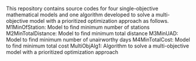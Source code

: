 This repository contains source codes for four single-objective mathematical models and one algorithm developed to solve a multi-objective model with a prioritized optimization approach as follows.
M1MinOfStation: Model to find minimum number of stations
M2MinTotalDistance: Model to find minimum total distance
M3MinUAD: Model to find minimum number of unairworthy days
M4MinTotalCost: Model to find minimum total cost
MultiObjAlg1: Algorithm to solve a multi-objective model with a prioritized optimization approach
